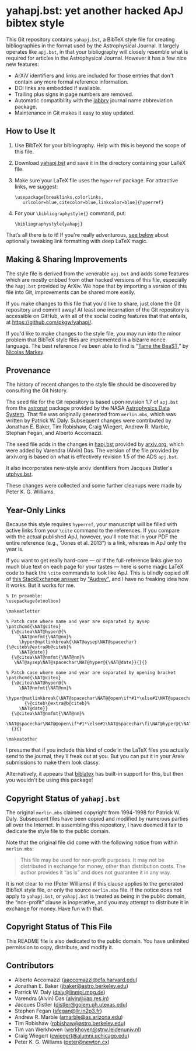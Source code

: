 yahapj.bst: yet another hacked ApJ bibtex style
===============================================

This Git repository contains `yahapj.bst`, a BibTeX style file for creating
bibliographies in the format used by the Astrophysical Journal. It largely
operates like `apj.bst`, in that your bibliography will closely resemble what
is required for articles in the Astrophysical Journal. However it has a few
nice new features:

+ ArXiV identifiers and links are included for those entries
  that don't contain any more formal reference information.
+ DOI links are embedded if available.
+ Trailing plus signs in page numbers are removed.
+ Automatic compatibility with the [jabbrv] journal name abbreviation package.
+ Maintenance in Git makes it easy to stay updated.

[jabbrv]: http://www.compholio.com/latex/jabbrv/

How to Use It
-------------

1. Use BibTeX for your bibliography. Help with this is beyond the scope of
   this file.
2. Download [yahapj.bst] and save it in the directory containing your LaTeX
   file.
3. Make sure your LaTeX file uses the `hyperref` package. For attractive
   links, we suggest:

   ```
   \usepackage[breaklinks,colorlinks,
      urlcolor=blue,citecolor=blue,linkcolor=blue]{hyperref}
   ```
4. For your `\bibliographystyle{}` command, put:

   ```
   \bibliographystyle{yahapj}
   ```

That’s all there is to it! If you're really adventurous, [see
below](#year-only-links) about optionally tweaking link formatting with deep
LaTeX magic.

[yahapj.bst]: https://raw.githubusercontent.com/pkgw/yahapj/master/yahapj.bst


Making & Sharing Improvements
-----------------------------

The style file is derived from the venerable `apj.bst` and adds some features
which are mostly cribbed from other hacked versions of this file, especially
the `hapj.bst` provided by ArXiv. We hope that by importing a version of this
file into Git, improvements can be shared more easily.

If you make changes to this file that you'd like to share, just clone the Git
repository and commit away! At least one incarnation of the Git repository is
accessible on GitHub, with all of the social coding features that that
entails, at https://github.com/pkgw/yahapj/.

If you'd like to make changes to the style file, you may run into the minor
problem that BibTeX style files are implemented in a bizarre nonce language.
The best reference I've been able to find is “[Tame the BeaST][tame],” by
[Nicolas Markey][markey].

[tame]: http://www.lsv.ens-cachan.fr/~markey/BibTeX/doc/ttb_en.pdf
[markey]: http://www.lsv.ens-cachan.fr/~markey/


Provenance
----------

The history of recent changes to the style file should be discovered by
consulting the Git history.

The seed file for the Git repository is based upon revision 1.7 of `apj.bst`
from the [astronat] package provided by the NASA [Astrophysics Data
System][ads]. That file was originally generated from `merlin.mbs`, which was
written by Patrick W. Daly. Subsequent changes were contributed by Jonathan E.
Baker, Tim Robishaw, Craig Wiegert, Andrew R. Marble, Stephan Fegan, and
Alberto Accomazzi.

The seed file adds in the changes in [hapj.bst] provided by
[arxiv.org][arxiv], which were added by Varendra (Alvin) Das. The version of
the file provided by arxiv.org is based on what is effectively revision 1.5 of
the ADS `apj.bst`.

It also incorporates new-style arxiv identifiers from Jacques Distler's
[utphys.bst].

These changes were collected and some further cleanups were made by Peter K.
G. Williams.

[ads]: http://adsabs.harvard.edu/
[arxiv]: http://arxiv.org/
[astronat]: http://ads.harvard.edu/pubs/bibtex/astronat/
[hapj.bst]: http://arxiv.org/hypertex/bibstyles/
[utphys.bst]: http://golem.ph.utexas.edu/~distler/TeXstuff/utphys.bst


Year-Only Links
---------------

Because this style requires `hyperref`, your manuscript will be filled with
active links from your `\cite` command to the references. If you compare with
the actual published ApJ, however, you'll note that in your PDF the entire
reference (e.g., “Jones et al. 2013”) is a link, whereas in ApJ only the year
is.

If you want to get really hard-core — or if the full-reference links give too
much blue text on each page for your tastes — here is some magic LaTeX code to
hack the `\cite` commands to look like ApJ. This is blindly copied off of
[this StackExchange answer] by ["Audrey"], and I have no freaking idea how it
works. But it works for me.

    % In preamble:
    \usepackage{etoolbox}
    
    \makeatletter
    
    % Patch case where name and year are separated by aysep
    \patchcmd{\NAT@citex}
      {\@citea\NAT@hyper@{%
         \NAT@nmfmt{\NAT@nm}%
         \hyper@natlinkbreak{\NAT@aysep\NAT@spacechar}{\@citeb\@extra@b@citeb}%
         \NAT@date}}
      {\@citea\NAT@nmfmt{\NAT@nm}%
       \NAT@aysep\NAT@spacechar\NAT@hyper@{\NAT@date}}{}{}
    
    % Patch case where name and year are separated by opening bracket
    \patchcmd{\NAT@citex}
      {\@citea\NAT@hyper@{%
         \NAT@nmfmt{\NAT@nm}%
         \hyper@natlinkbreak{\NAT@spacechar\NAT@@open\if*#1*\else#1\NAT@spacechar\fi}%
           {\@citeb\@extra@b@citeb}%
         \NAT@date}}
      {\@citea\NAT@nmfmt{\NAT@nm}%
       \NAT@spacechar\NAT@@open\if*#1*\else#1\NAT@spacechar\fi\NAT@hyper@{\NAT@date}}
      {}{}
    
    \makeatother

I presume that if you include this kind of code in the LaTeX files you
actually send to the journal, they'll freak out at you. But you can put it in
your Arxiv submissions to make them look classy.

[this StackExchange answer]: http://tex.stackexchange.com/a/27311
["Audrey"]: http://tex.stackexchange.com/users/4483/audrey

Alternatively, it appears that [biblatex] has built-in support for this, but
then you wouldn't be using this package!

[biblatex]: http://www.ctan.org/pkg/biblatex


Copyright Status of `yahapj.bst`
--------------------------------

The original `merlin.mbs` claimed copyright from 1994-1998 for Patrick W.
Daly. Subsequent files have been copied and modified by numerous parties all
over the Internet. In assembling this repository, I have deemed it fair to
dedicate the style file to the public domain.

Note that the original file did come with the following notice from within
`merlin.mbs`:

> This file may be used for non-profit purposes. It may not be distributed in
> exchange for money, other than distribution costs. The author provides it
> “as is” and does not guarantee it in any way.

It is not clear to me (Peter Williams) if this clause applies to the generated
BibTeX style file, or only the source `merlin.mbs` file. If the notice does
not apply to `yahapj.bst`, or `yahapj.bst` is treated as being in the public
domain, the “non-profit” clause is inoperative, and you may attempt to
distribute it in exchange for money. Have fun with that.


Copyright Status of This File
-----------------------------

This README file is also dedicated to the public domain. You have unlimited
permission to copy, distribute, and modify it.


Contributors
------------

+ Alberto Accomazzi (aaccomazzi@cfa.harvard.edu)
+ Jonathan E. Baker (jbaker@astro.berkeley.edu)
+ Patrick W. Daly (daly@linmpi.mpg.de)
+ Varendra (Alvin) Das (alvin@iiap.res.in)
+ Jacques Distler (distler@golem.ph.utexas.edu)
+ Stephen Fegan (sfegan@llr.in2p3.fr)
+ Andrew R. Marble (amarble@as.arizona.edu)
+ Tim Robishaw (robishaw@astro.berkeley.edu)
+ Tim van Werkhoven (werkhoven@strw.leidenuniv.nl)
+ Craig Wiegert (cwiegert@alumni.uchicago.edu)
+ Peter K. G. Williams (peter@newton.cx)
